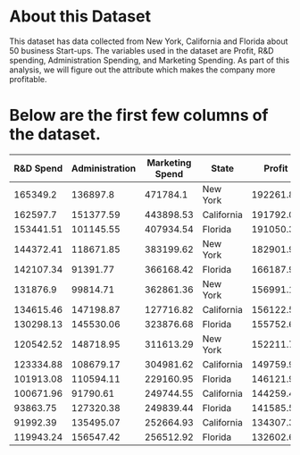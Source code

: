 # About this Dataset

This dataset has data collected from New York, California and Florida about 50 business Start-ups. The variables used in the dataset are Profit, R&D spending, Administration Spending, and Marketing Spending. As part of this analysis, we will figure out the attribute which makes the company more profitable.

# Below are the first few columns of the dataset.

R&D Spend|	Administration|	Marketing Spend|	State|	Profit
---------|----------------|-----------------|---------|------------
165349.2|	136897.8|	471784.1|	New York|	192261.83
162597.7|	151377.59|	443898.53|	California|	191792.06
153441.51|	101145.55|	407934.54|	Florida|	191050.39
144372.41|	118671.85|	383199.62|	New York|	182901.99
142107.34|	91391.77|	366168.42|	Florida|	166187.94
131876.9|	99814.71|	362861.36|	New York|	156991.12
134615.46|	147198.87|	127716.82|	California|	156122.51
130298.13|	145530.06|	323876.68|	Florida|	155752.6
120542.52|	148718.95|	311613.29|	New York|	152211.77
123334.88|	108679.17|	304981.62|	California|	149759.96
101913.08|	110594.11|	229160.95|	Florida|	146121.95
100671.96|	91790.61|	249744.55|	California|	144259.4
93863.75|	127320.38|	249839.44|	Florida|	141585.52
91992.39|	135495.07|	252664.93|	California|	134307.35
119943.24|	156547.42|	256512.92|	Florida| 132602.65

